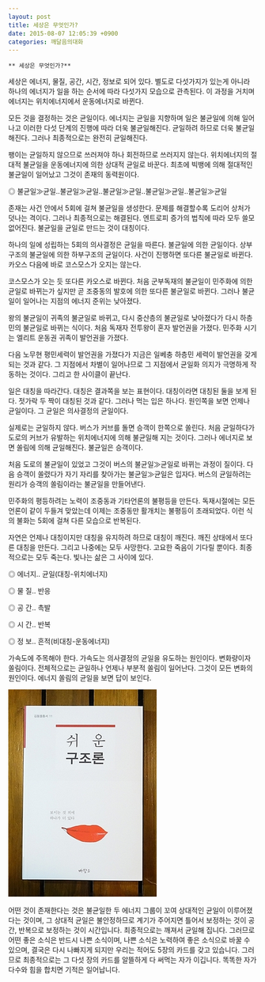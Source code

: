 ```yaml
---
layout: post
title: 세상은 무엇인가?
date: 2015-08-07 12:05:39 +0900
categories: 깨달음의대화
---
```

 


    ** 세상은 무엇인가?** 

  


세상은 에너지, 물질, 공간, 시간, 정보로 되어 있다. 별도로 다섯가지가 있는게 아니라 하나의 에너지가 일을 하는 순서에 따라 다섯가지 모습으로 관측된다. 이 과정을 거치며 에너지는 위치에너지에서 운동에너지로 바뀐다. 

  


모든 것을 결정하는 것은 균일이다. 에너지는 균일을 지향하며 일은 불균일에 의해 일어나고 이러한 다섯 단계의 진행에 따라 더욱 불균일해진다. 균일하려 하므로 더욱 불균일해진다. 그러나 최종적으로는 완전히 균일해진다. 

  


팽이는 균일하지 않으므로 쓰러져야 하나 회전하므로 쓰러지지 않는다. 위치에너지의 절대적 불균일을 운동에너지에 의한 상대적 균일로 바꾼다. 최초에 빅뱅에 의해 절대적인 불균일이 일어났고 그것이 존재의 동력원이다. 

  


◎ 불균일≫균일..불균일≫균일..불균일≫균일..불균일≫균일..불균일≫균일 

  


존재는 사건 안에서 5회에 걸쳐 불균일을 생성한다. 문제를 해결할수록 도리어 상처가 덧나는 격이다. 그러나 최종적으로는 해결된다. 엔트로피 증가의 법칙에 따라 모두 쓸모없어진다. 불균일을 균일로 만드는 것이 대칭이다. 

  


하나의 일에 성립하는 5회의 의사결정은 균일을 따른다. 불균일에 의한 균일이다. 상부구조의 불균일에 의한 하부구조의 균일이다. 사건이 진행하면 또다른 불균일로 바뀐다. 카오스 다음에 바로 코스모스가 오지는 않는다. 

  


코스모스가 오는 듯 또다른 카오스로 바뀐다. 처음 군부독재의 불균일이 민주화에 의한 균일로 바뀌는가 싶지만 곧 조중동의 발호에 의한 또다른 불균일로 바뀐다. 그러나 불균일이 일어나는 지점의 에너지 준위는 낮아졌다. 

  


왕의 불균일이 귀족의 불균일로 바뀌고, 다시 중산층의 불균일로 낮아졌다가 다시 하층민의 불균일로 바뀌는 식이다. 처음 독재자 전투왕이 혼자 발언권을 가졌다. 민주화 시기는 엘리트 운동권 귀족이 발언권을 가졌다. 

  


다음 노무현 평민세력이 발언권을 가졌다가 지금은 일베충 하층민 세력이 발언권을 갖게 되는 것과 같다. 그 지점에서 차별이 일어나므로 그 지점에서 균일화 의지가 극명하게 작동하는 것이다. 그리고 한 사이클이 끝난다. 

  


일은 대칭을 따라간다. 대칭은 결과쪽을 보는 표현이다. 대칭이라면 대칭된 둘을 보게 된다. 젓가락 두 짝이 대칭된 것과 같다. 그러나 먹는 입은 하나다. 원인쪽을 보면 언제나 균일이다. 그 균일은 의사결정의 균일이다. 

  


실제로는 균일하지 않다. 버스가 커브를 돌면 승객이 한쪽으로 쏠린다. 처음 균일하다가 도로의 커브가 유발하는 위치에너지에 의해 불균일해 지는 것이다. 그러나 에너지로 보면 쏠림에 의해 균일해진다. 불균일은 승객이다. 

  


처음 도로의 불균일이 있었고 그것이 버스의 불균일≫균일로 바뀌는 과정이 질이다. 다음 승객이 쏠렸다가 자기 자리를 찾아가는 불균일≫균일은 입자다. 버스의 균일하려는 원리가 승객의 쏠림이라는 불균일을 만들어낸다. 

  


민주화의 평등하려는 노력이 조중동과 기타언론의 불평등을 만든다. 독재시절에는 모든 언론이 같이 두들겨 맞았는데 이제는 조중동만 활개치는 불평등이 초래되었다. 이런 식의 불화는 5회에 걸쳐 다른 모습으로 반복된다. 

  


자연은 언제나 대칭이지만 대칭을 유지하려 하므로 대칭이 깨진다. 깨진 상태에서 또다른 대칭을 만든다. 그리고 나중에는 모두 사망한다. 고요한 죽음이 기다릴 뿐이다. 최종적으로는 모두 죽는다. 빛나는 삶은 그 사이에 있다. 

  


◎ 에너지.. 균일(대칭-위치에너지)  
      
◎ 물 질.. 반응  
      
◎ 공 간.. 촉발  
      
◎ 시 간.. 반복  
      
◎ 정 보.. 흔적(비대칭-운동에너지) 

  


가속도에 주목해야 한다. 가속도는 의사결정의 균일을 유도하는 원인이다. 변화량이자 쏠림이다. 전체적으로는 균일하나 언제나 부분적 쏠림이 일어난다. 그것이 모든 변화의 원인이다. 에너지 쏠림의 균일을 보면 답이 보인다. 

  



<img src="files/attach/images/198/683/612/DSC01488.JPG" alt="DSC01488.JPG" width="300" height="419" /> 

  


어떤 것이 존재한다는 것은 불균일한 두 에너지 그룹이 꼬여 상대적인 균일이 이루어졌다는 것이며, 그 상대적 균일은 불안정하므로 계기가 주어지면 틀어서 보정하는 것이 공간, 반복으로 보정하는 것이 시간입니다. 최종적으로는 깨져서 균일해 집니다. 그러므로 어떤 좋은 소식은 반드시 나쁜 소식이며, 나쁜 소식은 노력하여 좋은 소식으로 바꿀 수 있으며, 결국은 다시 나빠지게 되지만 우리는 적어도 5장의 카드를 갖고 있습니다. 그러므로 최종적으로는 그 다섯 장의 카드를 알뜰하게 다 써먹는 자가 이깁니다. 똑똑한 자가 다수와 힘을 합치면 기적은 일어납니다.